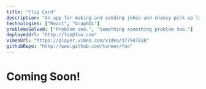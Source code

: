 ```yaml
---
title: "Flip Card"
description: "An app for making and sending jokes and cheesy pick up lines in a text chat. Flip the card and view the punchline on the back."
technologies: ["React", "GraphQL"]
problemsSolved: ["Problem one.", "Something something problem two."]
deployedUrl: "http://foo@foo.com"
vimeoUrl: "https://player.vimeo.com/video/377947818"
githubRepo: "http://www.github.com/tanner/foo"
---
```


# Coming Soon!
